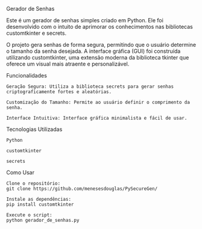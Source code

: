 Gerador de Senhas

Este é um gerador de senhas simples criado em Python. Ele foi desenvolvido com o intuito de aprimorar os conhecimentos nas bibliotecas customtkinter e secrets.

O projeto gera senhas de forma segura, permitindo que o usuário determine o tamanho da senha desejada. A interface gráfica (GUI) foi construída utilizando customtkinter, uma extensão moderna da biblioteca tkinter que oferece um visual mais atraente e personalizável.

Funcionalidades

    Geração Segura: Utiliza a biblioteca secrets para gerar senhas criptograficamente fortes e aleatórias.

    Customização do Tamanho: Permite ao usuário definir o comprimento da senha.

    Interface Intuitiva: Interface gráfica minimalista e fácil de usar.

Tecnologias Utilizadas

    Python

    customtkinter

    secrets

Como Usar

    Clone o repositório:
    git clone https://github.com/menesesdouglas/PySecureGen/

    Instale as dependências:
    pip install customtkinter

    Execute o script:
    python gerador_de_senhas.py
